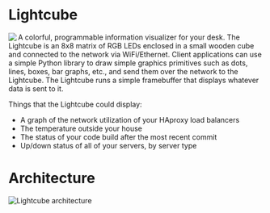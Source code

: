 Lightcube
=========

<img align=left src="https://dl.dropboxusercontent.com/u/16837290/output.chrissnell.com/color_8x8_matrix.jpg" />
A colorful, programmable information visualizer for your desk.  The Lightcube is an 8x8 matrix
of RGB LEDs enclosed in a small wooden cube and connected to the network via WiFi/Ethernet.
Client applications can use a simple Python library to draw simple graphics primitives such as
dots, lines, boxes, bar graphs, etc., and send them over the network to the Lightcube.   The Lightcube
runs a simple framebuffer that displays whatever data is sent to it.   

Things that the Lightcube could display:

* A graph of the network utilization of your HAproxy load balancers
* The temperature outside your house
* The status of your code build after the most recent commit
* Up/down status of all of your servers, by server type

Architecture
============

![Lightcube architecture](https://raw.github.com/chrissnell/Lightcube/master/LightcubeArchitecture.png)
